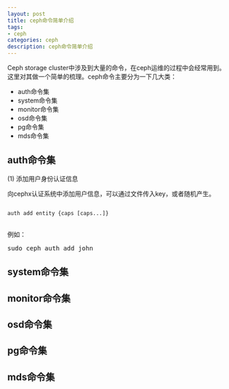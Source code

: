 ```yaml
---
layout: post
title: ceph命令简单介绍
tags:
- ceph
categories: ceph
description: ceph命令简单介绍
---
```


Ceph storage cluster中涉及到大量的命令，在ceph运维的过程中会经常用到。这里对其做一个简单的梳理。ceph命令主要分为一下几大类：

<!-- more -->

* auth命令集
* system命令集
* monitor命令集
* osd命令集
* pg命令集
* mds命令集



## auth命令集
(1) 添加用户身份认证信息

向cephx认证系统中添加用户信息，可以通过文件传入key，或者随机产生。

<pre>
<code>
auth add entity {caps [caps...]}
</code>
</pre>

例如：
<pre>
sudo ceph auth add john 
</pre>



## system命令集


## monitor命令集


## osd命令集



## pg命令集



## mds命令集


